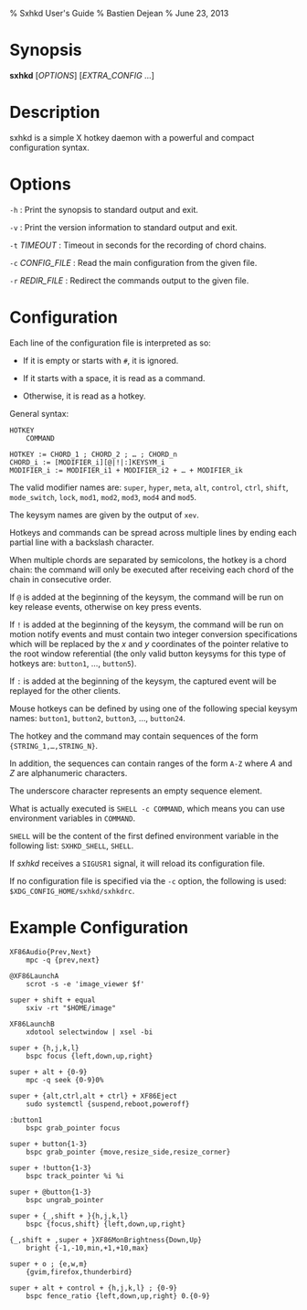 % Sxhkd User's Guide
% Bastien Dejean
% June 23, 2013

# Synopsis

**sxhkd** [*OPTIONS*] [*EXTRA_CONFIG* …]

# Description

sxhkd is a simple X hotkey daemon with a powerful and compact configuration syntax.

# Options

`-h`
:    Print the synopsis to standard output and exit.

`-v`
:    Print the version information to standard output and exit.

`-t` *TIMEOUT*
:    Timeout in seconds for the recording of chord chains.

`-c` *CONFIG_FILE*
:    Read the main configuration from the given file.

`-r` *REDIR_FILE*
:    Redirect the commands output to the given file.

# Configuration

Each line of the configuration file is interpreted as so:

- If it is empty or starts with `#`, it is ignored.

- If it starts with a space, it is read as a command.

- Otherwise, it is read as a hotkey.

General syntax:

    HOTKEY
        COMMAND

    HOTKEY := CHORD_1 ; CHORD_2 ; … ; CHORD_n
    CHORD_i := [MODIFIER_i][@|!|:]KEYSYM_i
    MODIFIER_i := MODIFIER_i1 + MODIFIER_i2 + … + MODIFIER_ik

The valid modifier names are: `super`, `hyper`, `meta`, `alt`, `control`, `ctrl`, `shift`, `mode_switch`, `lock`, `mod1`, `mod2`, `mod3`, `mod4` and `mod5`.

The keysym names are given by the output of `xev`.

Hotkeys and commands can be spread across multiple lines by ending each partial line with a backslash character.

When multiple chords are separated by semicolons, the hotkey is a chord chain: the command will only be executed after receiving each chord of the chain in consecutive order.

If `@` is added at the beginning of the keysym, the command will be run on key release events, otherwise on key press events.

If `!` is added at the beginning of the keysym, the command will be run on motion notify events and must contain two integer conversion specifications which will be replaced by the *x* and *y* coordinates of the pointer relative to the root window referential (the only valid button keysyms for this type of hotkeys are: `button1`, …, `button5`).

If `:` is added at the beginning of the keysym, the captured event will be replayed for the other clients.

Mouse hotkeys can be defined by using one of the following special keysym names: `button1`, `button2`, `button3`, …, `button24`.

The hotkey and the command may contain sequences of the form `{STRING_1,…,STRING_N}`.

In addition, the sequences can contain ranges of the form `A-Z` where *A* and *Z* are alphanumeric characters.

The underscore character represents an empty sequence element.

What is actually executed is `SHELL -c COMMAND`, which means you can use environment variables in `COMMAND`.

`SHELL` will be the content of the first defined environment variable in the following list: `SXHKD_SHELL`, `SHELL`.

If *sxhkd* receives a `SIGUSR1` signal, it will reload its configuration file.

If no configuration file is specified via the `-c` option, the following is used: `$XDG_CONFIG_HOME/sxhkd/sxhkdrc`.

# Example Configuration

    XF86Audio{Prev,Next}
        mpc -q {prev,next}

    @XF86LaunchA
        scrot -s -e 'image_viewer $f'

    super + shift + equal
        sxiv -rt "$HOME/image"

    XF86LaunchB
        xdotool selectwindow | xsel -bi

    super + {h,j,k,l}
        bspc focus {left,down,up,right}

    super + alt + {0-9}
        mpc -q seek {0-9}0%

    super + {alt,ctrl,alt + ctrl} + XF86Eject
        sudo systemctl {suspend,reboot,poweroff}

    :button1
        bspc grab_pointer focus

    super + button{1-3}
        bspc grab_pointer {move,resize_side,resize_corner}

    super + !button{1-3}
        bspc track_pointer %i %i

    super + @button{1-3}
        bspc ungrab_pointer

    super + {_,shift + }{h,j,k,l}
        bspc {focus,shift} {left,down,up,right}

    {_,shift + ,super + }XF86MonBrightness{Down,Up}
        bright {-1,-10,min,+1,+10,max}

    super + o ; {e,w,m}
        {gvim,firefox,thunderbird}

    super + alt + control + {h,j,k,l} ; {0-9}
        bspc fence_ratio {left,down,up,right} 0.{0-9}
